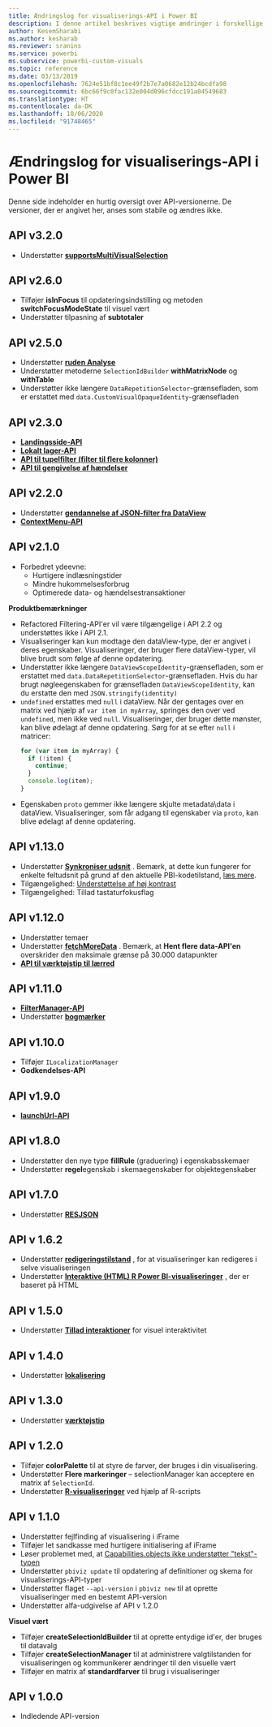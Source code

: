 ```yaml
---
title: Ændringslog for visualiserings-API i Power BI
description: I denne artikel beskrives vigtige ændringer i forskellige versioner af visualiserings-API'en i Power BI
author: KesemSharabi
ms.author: kesharab
ms.reviewer: sranins
ms.service: powerbi
ms.subservice: powerbi-custom-visuals
ms.topic: reference
ms.date: 03/13/2019
ms.openlocfilehash: 7624e51bf8c1ee49f2b7e7a0682e12b24bcdfa98
ms.sourcegitcommit: 6bc66f9c0fac132e004d096cfdcc191a04549683
ms.translationtype: HT
ms.contentlocale: da-DK
ms.lasthandoff: 10/06/2020
ms.locfileid: "91748465"
---
```

# <a name="power-bi-visuals-api-changelog"></a>Ændringslog for visualiserings-API i Power BI
Denne side indeholder en hurtig oversigt over API-versionerne. De versioner, der er angivet her, anses som stabile og ændres ikke.

## <a name="api-v320"></a>API v3.2.0
  * Understøtter **[supportsMultiVisualSelection](./supportsmultivisualselection-feature.md)**

## <a name="api-v260"></a>API v2.6.0
  * Tilføjer **isInFocus** til opdateringsindstilling og metoden **switchFocusModeState** til visuel vært
  * Understøtter tilpasning af **subtotaler**

## <a name="api-v250"></a>API v2.5.0
  * Understøtter **[ruden Analyse](./analytics-pane.md)**
  * Understøtter metoderne `SelectionIdBuilder` **withMatrixNode** og **withTable**
  * Understøtter ikke længere `DataRepetitionSelector`-grænsefladen, som er erstattet med `data.CustomVisualOpaqueIdentity`-grænsefladen

## <a name="api-v230"></a>API v2.3.0
  * **[Landingsside-API](./landing-page.md)**
  * **[Lokalt lager-API](./local-storage.md)**
  * **[API til tupelfilter (filter til flere kolonner)](./filter-api.md#the-tuple-filter-api-multi-column-filter)**
  * **[API til gengivelse af hændelser](./event-service.md#render-events-in-power-bi-visuals)**

## <a name="api-v220"></a>API v2.2.0
  * Understøtter **[gendannelse af JSON-filter fra DataView](./filter-api.md#restore-the-json-filter-from-the-data-view)**
  * **[ContextMenu-API](./context-menu.md)**

## <a name="api-v210"></a>API v2.1.0
  * Forbedret ydeevne:
    * Hurtigere indlæsningstider
    * Mindre hukommelsesforbrug
    * Optimerede data- og hændelsestransaktioner  

**Produktbemærkninger**
* Refactored Filtering-API'er vil være tilgængelige i API 2.2 og understøttes ikke i API 2.1.
* Visualiseringer kan kun modtage den dataView-type, der er angivet i deres egenskaber. Visualiseringer, der bruger flere dataView-typer, vil blive brudt som følge af denne opdatering.
* Understøtter ikke længere `DataViewScopeIdentity`-grænsefladen, som er erstattet med `data.DataRepetitionSelector`-grænsefladen. Hvis du har brugt nøgleegenskaben for grænsefladen `DataViewScopeIdentity`, kan du erstatte den med `JSON.stringify(identity)`
* `undefined` erstattes med `null` i dataView. Når der gentages over en matrix ved hjælp af `var item in myArray`, springes den over ved `undefined`, men ikke ved `null`. Visualiseringer, der bruger dette mønster, kan blive ødelagt af denne opdatering. Sørg for at se efter `null` i matricer:
   ```typescript
   for (var item in myArray) {
     if (!item) {
       continue;
     }
     console.log(item);
   }
   ```
* Egenskaben `proto` gemmer ikke længere skjulte metadata\data i dataView. Visualiseringer, som får adgang til egenskaber via `proto`, kan blive ødelagt af denne opdatering.

## <a name="api-v1130"></a>API v1.13.0
* Understøtter **[Synkroniser udsnit](./enable-sync-slicers.md)** . Bemærk, at dette kun fungerer for enkelte feltudsnit på grund af den aktuelle PBI-kodetilstand, [læs mere](../../visuals/power-bi-visualization-slicers.md).
* Tilgængelighed: [Understøttelse af høj kontrast](./high-contrast-support.md) 
* Tilgængelighed: Tillad tastaturfokusflag

## <a name="api-v1120"></a>API v1.12.0
* Understøtter temaer
* Understøtter **[fetchMoreData](./fetch-more-data.md)** . Bemærk, at **Hent flere data-API'en** overskrider den maksimale grænse på 30.000 datapunkter
* **[API til værktøjstip til lærred](./add-tooltips.md#add-report-page-tooltips)**

## <a name="api-v1110"></a>API v1.11.0
* **[FilterManager-API](./filter-api.md)**
* Understøtter **[bogmærker](./bookmarks-support.md)** 

## <a name="api-v1100"></a>API v1.10.0
* Tilføjer `ILocalizationManager`
* **Godkendelses-API**

## <a name="api-v190"></a>API v1.9.0
* **[launchUrl-API](./launch-url.md)**

## <a name="api-v180"></a>API v1.8.0
* Understøtter den nye type **fillRule** (graduering) i egenskabsskemaer
* Understøtter **regel**egenskab i skemaegenskaber for objektegenskaber

## <a name="api-v170"></a>API v1.7.0
* Understøtter **[RESJSON](./localization.md#resource-file)**

## <a name="api-v162"></a>API v 1.6.2
* Understøtter **[redigeringstilstand](./advanced-edit-mode.md)** , for at visualiseringer kan redigeres i selve visualiseringen
* Understøtter **[Interaktive (HTML) R Power BI-visualiseringer](https://github.com/Microsoft/PowerBI-visuals/blob/master/RVisualTutorial/CreateRHTML.md)** , der er baseret på HTML

## <a name="api-v150"></a>API v 1.5.0
* Understøtter **[Tillad interaktioner](./visuals-interactions.md)** for visuel interaktivitet

## <a name="api-v140"></a>API v 1.4.0
* Understøtter **[lokalisering](./localization.md)**

## <a name="api-v130"></a>API v 1.3.0
* Understøtter **[værktøjstip](./add-tooltips.md)**

## <a name="api-v120"></a>API v 1.2.0
* Tilføjer **colorPalette** til at styre de farver, der bruges i din visualisering.
* Understøtter **Flere markeringer** – selectionManager kan acceptere en matrix af `SelectionId`.
* Understøtter **[R-visualiseringer](https://github.com/Microsoft/PowerBI-visuals/blob/master/RVisualTutorial/CreateRHTML.md)** ved hjælp af R-scripts

## <a name="api-v110"></a>API v 1.1.0
* Understøtter fejlfinding af visualisering i iFrame
* Tilføjer let sandkasse med hurtigere initialisering af iFrame
* Løser problemet med, at [Capabilities.objects ikke understøtter "tekst"-typen](https://github.com/Microsoft/PowerBI-visuals-tools/issues/12)
* Understøtter `pbiviz update` til opdatering af definitioner og skema for visualiserings-API-typer
* Understøtter flaget `--api-version` i `pbiviz new` til at oprette visualiseringer med en bestemt API-version
* Understøtter alfa-udgivelse af API v 1.2.0

**Visuel vært**
* Tilføjer **createSelectionIdBuilder** til at oprette entydige id'er, der bruges til datavalg
* Tilføjer **createSelectionManager** til at administrere valgtilstanden for visualiseringen og kommunikerer ændringer til den visuelle vært
* Tilføjer en matrix af **standardfarver** til brug i visualiseringer

## <a name="api-v100"></a>API v 1.0.0
* Indledende API-version